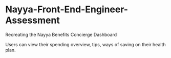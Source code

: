 # Nayya-Front-End-Engineer-Assessment
Recreating the Nayya Benefits Concierge Dashboard

Users can view their spending overview, tips, ways of saving on their health plan.
